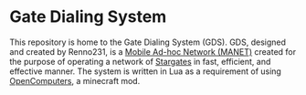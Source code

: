 # Gate Dialing System
 This repository is home to the Gate Dialing System (GDS). GDS, designed and created by Renno231, is a [Mobile Ad-hoc Network (MANET)](https://www.techopedia.com/definition/5532/mobile-ad-hoc-network-manet#:~:text=A%20mobile%20ad%20hoc%20network%20(MANET)%20is%20generally%20defined%20as%20a%20network%20that%20has%20many%20free%20or%20autonomous%20nodes%2C%20often%20composed%20of%20mobile%20devices%20or%20other%20mobile%20pieces%2C%20that%20can%20arrange%20themselves%20in%20various%20ways%20and%20operate%20without%20strict%20top%2Ddown%20network%20administration.) created for the purpose of operating a network of [Stargates](https://en.wikipedia.org/wiki/Stargate_(device)#:~:text=A%20Stargate%20is%20an%20Einstein%E2%80%93Rosen%20bridge%20portal%20device%20within%20the%20Stargate%20fictional%20universe%20that%20allows%20practical%2C%20rapid%20travel%20between%20two%20distant%20locations.%5B1%5D) in fast, efficient, and effective manner. The system is written in Lua as a requirement of using [OpenComputers](https://en.wikipedia.org/wiki/Stargate_(device)#:~:text=A%20Stargate%20is%20an%20Einstein%E2%80%93Rosen%20bridge%20portal%20device%20within%20the%20Stargate%20fictional%20universe%20that%20allows%20practical%2C%20rapid%20travel%20between%20two%20distant%20locations.%5B1%5D), a minecraft mod.
